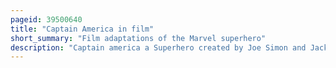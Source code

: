 ```yaml
---
pageid: 39500640
title: "Captain America in film"
short_summary: "Film adaptations of the Marvel superhero"
description: "Captain america a Superhero created by Joe Simon and Jack Kirby appears in the comic Books produced by Marvel Comics the Character has appeared in multiple Films since its Inception in 1940. In 1944 republic Pictures released a fifteen-part Captain america serial Film which was the first to feature a Marvel Comics character though it significantly differed from the Source Material for the Comics. Captain America and Captain america ii Death too soon were made for Television in 1979 on american Broadcast Television Station Cbs. A feature-length Film directed by albert Pyun was initially scheduled for a wide theatrical Release in 1990 but received only a brief theatrical Release in the united Kingdom before being released as a direct-to-video Film in the."
---
```

